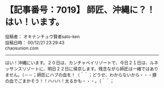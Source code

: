 # 【記事番号：7019】 師匠、沖縄に？！はい！います。

投稿者： オキナンチュウ賢者sato-ken  
投稿日時： 00/12/21 23:29:43  
chaosunion.com

---

はい！沖縄にいます。２０日は、カンチャベイリゾートで、今日２１日は、ルネッサンスリゾートに、明日２２日に帰京します。残念ながら師匠は一緒ではありません。（－－；師匠にハブの血を！（＾＾；どうせ、わからないから・・・豚の血でごまかそう！！ハハハ！太るかも・・・。（＾＾；